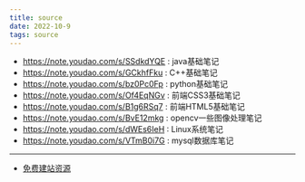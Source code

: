 ```yaml
---
title: source  
date: 2022-10-9  
tags: source  
---
```


- https://note.youdao.com/s/SSdkdYQE : java基础笔记
- https://note.youdao.com/s/GCkhfFku : C++基础笔记
- https://note.youdao.com/s/bz0Pc0Fp : python基础笔记
- https://note.youdao.com/s/Of4EqNGv : 前端CSS3基础笔记
- https://note.youdao.com/s/B1g6RSq7 : 前端HTML5基础笔记
- https://note.youdao.com/s/BvE12mkg : opencv一些图像处理笔记
- https://note.youdao.com/s/dWEs6IeH : Linux系统笔记
- https://note.youdao.com/s/VTmB0i7G : mysql数据库笔记
---
- [免费建站资源](https://free.zhelper.net/freevps/)